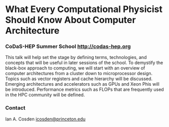 # What Every Computational Physicist Should Know About Computer Architecture
### CoDaS-HEP Summer School http://codas-hep.org

This talk will help set the stage by defining terms, technologies, and concepts that will 
be useful in later sessions of the school. To demystify the black-box approach to computing, 
we will start with an overview of computer architectures from a cluster down to microprocessor 
design. Topics such as vector registers and cache hierarchy will be discussed. Emerging
architectures and accelerators such as GPUs and Xeon Phis will be introduced. Performance metrics
such as FLOPs that are frequently used in the HPC community will be defined.

### Contact
Ian A. Cosden
icosden@princeton.edu
